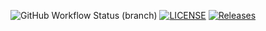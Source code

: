 ![GitHub Workflow Status (branch)](https://img.shields.io/github/actions/workflow/status/SeanClark05/sem/main.yml?branch=main)
[![LICENSE](https://img.shields.io/github/license/SeanClark05/sem.svg?style=flat-square)](https://github.com/SeanClark05/sem/blob/master/LICENSE)
[![Releases](https://img.shields.io/github/release/SeanClark05/sem/all.svg?style=flat-square)](https://github.com/SeanClark05/sem/releases)
